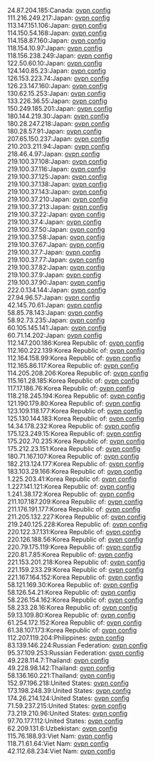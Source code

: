 24.87.204.185:Canada: [ovpn config](vpn/24_87_204_185.ovpn)  
111.216.249.217:Japan: [ovpn config](vpn/111_216_249_217.ovpn)  
113.147.151.106:Japan: [ovpn config](vpn/113_147_151_106.ovpn)  
114.150.54.168:Japan: [ovpn config](vpn/114_150_54_168.ovpn)  
114.158.87.160:Japan: [ovpn config](vpn/114_158_87_160.ovpn)  
118.154.10.97:Japan: [ovpn config](vpn/118_154_10_97.ovpn)  
118.156.238.249:Japan: [ovpn config](vpn/118_156_238_249.ovpn)  
122.50.60.10:Japan: [ovpn config](vpn/122_50_60_10.ovpn)  
124.140.85.23:Japan: [ovpn config](vpn/124_140_85_23.ovpn)  
126.153.223.74:Japan: [ovpn config](vpn/126_153_223_74.ovpn)  
126.23.147.160:Japan: [ovpn config](vpn/126_23_147_160.ovpn)  
130.62.15.253:Japan: [ovpn config](vpn/130_62_15_253.ovpn)  
133.226.36.55:Japan: [ovpn config](vpn/133_226_36_55.ovpn)  
150.249.185.201:Japan: [ovpn config](vpn/150_249_185_201.ovpn)  
180.144.219.30:Japan: [ovpn config](vpn/180_144_219_30.ovpn)  
180.28.247.218:Japan: [ovpn config](vpn/180_28_247_218.ovpn)  
180.28.57.91:Japan: [ovpn config](vpn/180_28_57_91.ovpn)  
207.65.150.237:Japan: [ovpn config](vpn/207_65_150_237.ovpn)  
210.203.211.94:Japan: [ovpn config](vpn/210_203_211_94.ovpn)  
218.46.4.97:Japan: [ovpn config](vpn/218_46_4_97.ovpn)  
219.100.37.108:Japan: [ovpn config](vpn/219_100_37_108.ovpn)  
219.100.37.116:Japan: [ovpn config](vpn/219_100_37_116.ovpn)  
219.100.37.125:Japan: [ovpn config](vpn/219_100_37_125.ovpn)  
219.100.37.138:Japan: [ovpn config](vpn/219_100_37_138.ovpn)  
219.100.37.143:Japan: [ovpn config](vpn/219_100_37_143.ovpn)  
219.100.37.210:Japan: [ovpn config](vpn/219_100_37_210.ovpn)  
219.100.37.213:Japan: [ovpn config](vpn/219_100_37_213.ovpn)  
219.100.37.22:Japan: [ovpn config](vpn/219_100_37_22.ovpn)  
219.100.37.4:Japan: [ovpn config](vpn/219_100_37_4.ovpn)  
219.100.37.50:Japan: [ovpn config](vpn/219_100_37_50.ovpn)  
219.100.37.58:Japan: [ovpn config](vpn/219_100_37_58.ovpn)  
219.100.37.67:Japan: [ovpn config](vpn/219_100_37_67.ovpn)  
219.100.37.7:Japan: [ovpn config](vpn/219_100_37_7.ovpn)  
219.100.37.77:Japan: [ovpn config](vpn/219_100_37_77.ovpn)  
219.100.37.82:Japan: [ovpn config](vpn/219_100_37_82.ovpn)  
219.100.37.9:Japan: [ovpn config](vpn/219_100_37_9.ovpn)  
219.100.37.90:Japan: [ovpn config](vpn/219_100_37_90.ovpn)  
222.0.134.144:Japan: [ovpn config](vpn/222_0_134_144.ovpn)  
27.94.96.57:Japan: [ovpn config](vpn/27_94_96_57.ovpn)  
42.145.70.61:Japan: [ovpn config](vpn/42_145_70_61.ovpn)  
58.85.78.143:Japan: [ovpn config](vpn/58_85_78_143.ovpn)  
58.92.73.235:Japan: [ovpn config](vpn/58_92_73_235.ovpn)  
60.105.145.141:Japan: [ovpn config](vpn/60_105_145_141.ovpn)  
60.71.14.202:Japan: [ovpn config](vpn/60_71_14_202.ovpn)  
112.147.200.186:Korea Republic of: [ovpn config](vpn/112_147_200_186.ovpn)  
112.160.222.139:Korea Republic of: [ovpn config](vpn/112_160_222_139.ovpn)  
112.164.158.99:Korea Republic of: [ovpn config](vpn/112_164_158_99.ovpn)  
112.165.86.117:Korea Republic of: [ovpn config](vpn/112_165_86_117.ovpn)  
114.205.208.206:Korea Republic of: [ovpn config](vpn/114_205_208_206.ovpn)  
115.161.28.185:Korea Republic of: [ovpn config](vpn/115_161_28_185.ovpn)  
117.17.186.76:Korea Republic of: [ovpn config](vpn/117_17_186_76.ovpn)  
118.218.245.194:Korea Republic of: [ovpn config](vpn/118_218_245_194.ovpn)  
121.190.179.80:Korea Republic of: [ovpn config](vpn/121_190_179_80.ovpn)  
123.109.118.177:Korea Republic of: [ovpn config](vpn/123_109_118_177.ovpn)  
125.130.144.183:Korea Republic of: [ovpn config](vpn/125_130_144_183.ovpn)  
14.34.178.232:Korea Republic of: [ovpn config](vpn/14_34_178_232.ovpn)  
175.123.249.15:Korea Republic of: [ovpn config](vpn/175_123_249_15.ovpn)  
175.202.70.235:Korea Republic of: [ovpn config](vpn/175_202_70_235.ovpn)  
175.212.23.151:Korea Republic of: [ovpn config](vpn/175_212_23_151.ovpn)  
180.71.167.107:Korea Republic of: [ovpn config](vpn/180_71_167_107.ovpn)  
182.213.124.177:Korea Republic of: [ovpn config](vpn/182_213_124_177.ovpn)  
183.103.29.166:Korea Republic of: [ovpn config](vpn/183_103_29_166.ovpn)  
1.225.203.41:Korea Republic of: [ovpn config](vpn/1_225_203_41.ovpn)  
1.227.141.121:Korea Republic of: [ovpn config](vpn/1_227_141_121.ovpn)  
1.241.38.172:Korea Republic of: [ovpn config](vpn/1_241_38_172.ovpn)  
211.107.187.209:Korea Republic of: [ovpn config](vpn/211_107_187_209.ovpn)  
211.176.191.177:Korea Republic of: [ovpn config](vpn/211_176_191_177.ovpn)  
211.205.132.227:Korea Republic of: [ovpn config](vpn/211_205_132_227.ovpn)  
219.240.125.228:Korea Republic of: [ovpn config](vpn/219_240_125_228.ovpn)  
220.122.37.131:Korea Republic of: [ovpn config](vpn/220_122_37_131.ovpn)  
220.126.188.56:Korea Republic of: [ovpn config](vpn/220_126_188_56.ovpn)  
220.79.175.119:Korea Republic of: [ovpn config](vpn/220_79_175_119.ovpn)  
220.81.7.85:Korea Republic of: [ovpn config](vpn/220_81_7_85.ovpn)  
221.153.201.218:Korea Republic of: [ovpn config](vpn/221_153_201_218.ovpn)  
221.159.233.29:Korea Republic of: [ovpn config](vpn/221_159_233_29.ovpn)  
221.167.164.152:Korea Republic of: [ovpn config](vpn/221_167_164_152.ovpn)  
58.121.169.30:Korea Republic of: [ovpn config](vpn/58_121_169_30.ovpn)  
58.126.54.21:Korea Republic of: [ovpn config](vpn/58_126_54_21.ovpn)  
58.226.154.162:Korea Republic of: [ovpn config](vpn/58_226_154_162.ovpn)  
58.233.28.16:Korea Republic of: [ovpn config](vpn/58_233_28_16.ovpn)  
59.13.109.80:Korea Republic of: [ovpn config](vpn/59_13_109_80.ovpn)  
61.254.172.152:Korea Republic of: [ovpn config](vpn/61_254_172_152.ovpn)  
61.38.107.173:Korea Republic of: [ovpn config](vpn/61_38_107_173.ovpn)  
112.207.119.204:Philippines: [ovpn config](vpn/112_207_119_204.ovpn)  
83.139.146.224:Russian Federation: [ovpn config](vpn/83_139_146_224.ovpn)  
95.37.109.253:Russian Federation: [ovpn config](vpn/95_37_109_253.ovpn)  
49.228.114.7:Thailand: [ovpn config](vpn/49_228_114_7.ovpn)  
49.228.98.142:Thailand: [ovpn config](vpn/49_228_98_142.ovpn)  
58.136.160.221:Thailand: [ovpn config](vpn/58_136_160_221.ovpn)  
152.97.196.218:United States: [ovpn config](vpn/152_97_196_218.ovpn)  
173.198.248.39:United States: [ovpn config](vpn/173_198_248_39.ovpn)  
174.26.214.124:United States: [ovpn config](vpn/174_26_214_124.ovpn)  
71.59.237.215:United States: [ovpn config](vpn/71_59_237_215.ovpn)  
73.219.210.96:United States: [ovpn config](vpn/73_219_210_96.ovpn)  
97.70.177.112:United States: [ovpn config](vpn/97_70_177_112.ovpn)  
62.209.131.6:Uzbekistan: [ovpn config](vpn/62_209_131_6.ovpn)  
115.76.188.93:Viet Nam: [ovpn config](vpn/115_76_188_93.ovpn)  
118.71.61.64:Viet Nam: [ovpn config](vpn/118_71_61_64.ovpn)  
42.112.68.234:Viet Nam: [ovpn config](vpn/42_112_68_234.ovpn)  
